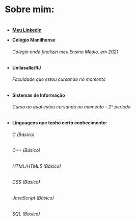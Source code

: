 # Sobre mim: <h1>
  
  * [**Meu Linkedin**](https://www.linkedin.com/in/vin%C3%ADcius-bernardo-284b0a231/)
  
  * **Colégio Manilhense**
    ###### *Colégio onde finalizei meu Ensino Médio, em 2021* <h6>
  
  * **Unilasalle/RJ**
    ###### *Faculdade que estou cursando no momento* <h6>
    
  * **Sistemas de Informação**
    ###### *Curso ao qual estou cursando no momento* - 2° período <h6>
  
  * **Linguagens que tenho certo conhecimento:**
    ###### *C (Básico)* <h6>
    ###### *C++ (Básico)* <h6> 
    ###### *HTML/HTML5 (Básico)* <h6>
    ###### *CSS (Básico)* <h6>
    ###### *JavaScript (Básico)* <h6>
    ###### *SQL (Básico)* <h6>
    
   
